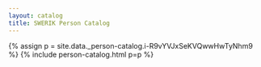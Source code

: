 ```yaml
---
layout: catalog
title: SWERIK Person Catalog
---
```

{% assign p = site.data._person-catalog.i-R9vYVJxSeKVQwwHwTyNhm9 %}
{% include person-catalog.html p=p %}

